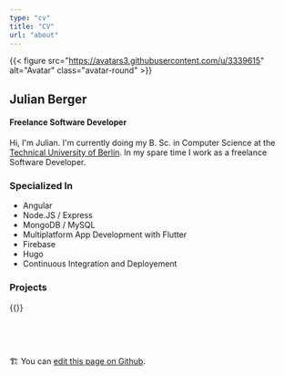 ```yaml
---
type: "cv"
title: "CV"
url: "about"
---
```


{{< figure src="https://avatars3.githubusercontent.com/u/3339615" alt="Avatar" class="avatar-round" >}}

## Julian Berger
#### Freelance Software Developer

Hi, I'm Julian.
I'm currently doing my B. Sc. in Computer Science at the [Technical University of Berlin](https://tu-berlin.de).
In my spare time I work as a freelance Software Developer.

### Specialized In
* Angular
* Node.JS / Express
* MongoDB / MySQL
* Multiplatform App Development with Flutter
* Firebase
* Hugo
* Continuous Integration and Deployement

### Projects
{{<cv-project-list>}}

&nbsp;

&nbsp;

🏗 You can [edit this page on Github](https://github.com/JulianBerger/julianberger_me_hugo).
